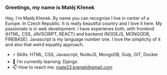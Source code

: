 ### Greetings, my name is Matěj Křenek

Hey, I'm Matěj Křenek. By name you can recognize I live in center of a Europe. In Czech Republic. It is really beautiful country and I love it here. My passionate is in web development. I have experienes both, with frontend (HTML, CSS, JAVSCRIPT, REACT) and backend (NODEJS, MONGODB, FIREBASE). Javascript is my language number one. I love the simplicity of it and also that weird equality approach.

- ⚡ Skills: HTML, CSS, Javascript, NodeJS, MongoDB, Gulp, GIT, Docker
- 🌱 I’m currently learning: Django
- 📫 How to reach me: mate23.krenek@gmail.com 




